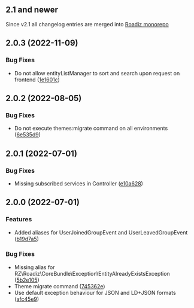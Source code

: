 ## 2.1 and newer

Since v2.1 all changelog entries are merged into [Roadiz monorepo](https://github.com/roadiz/core-bundle-dev-app/blob/main/CHANGELOG.md)

## 2.0.3 (2022-11-09)

### Bug Fixes

* Do not allow entityListManager to sort and search upon request on frontend ([1e1601c](https://github.com/roadiz/compat-bundle/commit/1e1601c22f845a772cde7f455a051bc2a421c2f6))

## 2.0.2 (2022-08-05)

### Bug Fixes

* Do not execute themes:migrate command on all environments ([6e535d9](https://github.com/roadiz/compat-bundle/commit/6e535d9f583d3699b42a18a85ad5069025795180))

## 2.0.1 (2022-07-01)

### Bug Fixes

* Missing subscribed services in Controller ([e10a628](https://github.com/roadiz/compat-bundle/commit/e10a6289f0335d7b3f0e1734daa9732f462693da))

## 2.0.0 (2022-07-01)

### Features

* Added aliases for UserJoinedGroupEvent and UserLeavedGroupEvent ([b19d7a5](https://github.com/roadiz/compat-bundle/commit/b19d7a508de40f46397ea8d347526516405d9838))

### Bug Fixes

* Missing alias for RZ\Roadiz\CoreBundle\Exception\EntityAlreadyExistsException ([5b2e105](https://github.com/roadiz/compat-bundle/commit/5b2e105e8cf6f5e7c816c7e75b7acf628d2f782f))
* Theme migrate command ([745362e](https://github.com/roadiz/compat-bundle/commit/745362e4951348b305dd2b269f006cacc1ef92f6))
* Use default exception behaviour for JSON and LD+JSON formats ([afc45e9](https://github.com/roadiz/compat-bundle/commit/afc45e9cdad2e6b01cf03f42167287608f089241))

